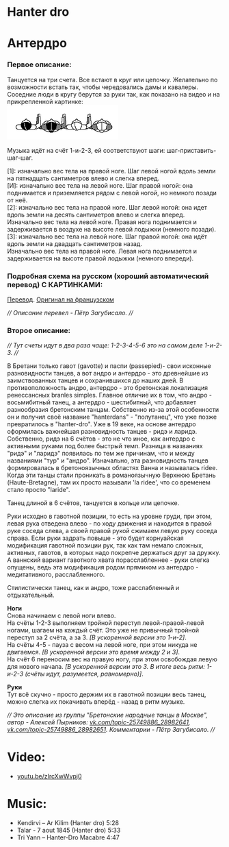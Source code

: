 Hanter dro
==========
# Антердро

### Первое описание:

Танцуется на три счета. Все встают в круг или цепочку. Желательно по возможности встать так, чтобы чередовались дамы и кавалеры. Соседние люди в кругу берутся за руки так, как показано на видео и на прикрепленной картинке:  
![dansesbretonnes.gwalarn.org/bases/images/chaine_bras_plies.gif](hanter-dro/chaine_bras_plies.gif)

Музыка идёт на счёт 1-и-2-3, ей соответствуют шаги: шаг-приставить-шаг-шаг.

[1]: изначально вес тела на правой ноге. Шаг левой ногой вдоль земли на пятнадцать сантиметров влево и слегка вперед.  
[И]: изначально вес тела на левой ноге. Шаг правой ногой: она поднимается и приземляется рядом с левой ногой, но немного позади от неё.  
[2]: изначально вес тела на правой ноге. Шаг левой ногой: она идет вдоль земли на десять сантиметров влево и слегка вперед.   
Изначально вес тела на левой ноге. Правая нога поднимается и задерживается в воздухе на высоте левой лодыжки (немного позади).  
[3]: изначально вес тела на левой ноге. Шаг правой ногой: она идёт вдоль земли на двадцать сантиметров назад.  
Изначально вес тела на правой ноге. Левая нога поднимается и задерживается на высоте правой лодыжки (немного впереди).

### Подробная схема на русском (хороший автоматический перевод) С КАРТИНКАМИ:
[Перевод](https://translate.google.ru/translate?hl=en&sl=auto&tl=ru&u=http%3A%2F%2Fdansesbretonnes.gwalarn.org%2Fdanses%2Fhanter-dro.html). [Оригинал на французском](http://dansesbretonnes.gwalarn.org/danses/hanter-dro.html)

_// Описание перевел - Пётр Загубисало. //_

### Второе описание:

_// Тут счеты идут в два раза чаще: 1-2-3-4-5-6 это на самом деле 1-и-2-3. //_

В Бретани только гавот (gavotte) и паспи (passepied)- свои исконные разновидности танцев, а вот андро и антердро - это древнейшие из заимствованных танцев и сохранившихся до наших дней. В противоположность андро, антердро - это бретонская локализация ренессансных branles simples.
Главное отличие их в том, что андро - восьмибитный танец, а антердро - шестибитный, что добавляет разнообразия бретонским танцам. Собственно из-за этой особенности он и получил своё название "hanterdans" - "полутанец", что уже позже превратилось в "hanter-dro".
Уже в 19 веке, на основе антердро оформилась важнейшая разновидность танцев - ридэ и ларидэ. Собственно, ридэ на 6 счётов - это не что иное, как антердро с активными руками под более быстрый темп. Разница в названиях "ридэ" и "ларидэ" появилась по тем же причинам, что и между названиями "тур" и "андро". Изначально, эта разновидность танцев формировалась в бретоноязычных областях Ванна и называлась ridee. Когда эти танцы стали проникать в романоязычную Верхнюю Бретань (Haute-Bretagne), там их просто называли 'la ridee', что со временем стало просто "laride".

Танец длиной в 6 счётов, танцуется в кольце или цепочке. 

Руки исходно в гавотной позиции, то есть на уровне груди, при этом, левая рука отведена влево - по ходу движения и находится в правой руке соседа слева, а своей правой рукой сжимаем левую руку соседа справа. Если руки задрать повыше - это будет корнуайская модификация гавотной позиции рук, так как там немало сложных, активных, гавотов, в которых надо покрепче держаться друг за дружку. А ваннский вариант гавотного хвата порасслабленнее - руки слегка опущены, ведь эта модификация родом прямиком из антердро - медитативного, расслабленного. 

Стилистически танец, как и андро, тоже расслабленный и отдыхательный. 

**Ноги**  
Снова начинаем с левой ноги влево.  
На счёты 1-2-3 выполняем тройной переступ левой-правой-левой ногами, шагаем на каждый счёт. Это уже не привычный тройной переступ за 2 счёта, а за 3. _[В ускоренной версии это 1-и-2]_.  
На счёты 4-5 - пауза с весом на левой ноге, при этом никуда не двигаемся. _[В ускоренной версии это время между 2 и 3]_.  
На счёт 6 переносим вес на правую ногу, при этом освобождая левую для нового начала. _[В ускоренной версии это 3. В итоге весь ритм: 1-и-2-3 (счёты идут, разумеется, равномерно)]_.  

**Руки**  
Тут всё скучно - просто держим их в гавотной позиции весь танец, можно слегка их покачивать вперёд - назад в ритм музыке.

_// Это описание из группы "Бретонские народные танцы в Москве", автор - Алексей Пырников: [vk.com/topic-25749886_28982641](https://vk.com/topic-25749886_28982641), [vk.com/topic-25749886_28982651](https://vk.com/topic-25749886_28982651). Комментарии - Пётр Загубисало. //_

Video:
======
- [youtu.be/zIrcXwWvpj0](https://www.youtube.com/watch?v=zIrcXwWvpj0)


Music:
=======
- Kendirvi – Ar Kilim (Hanter dro) 5:28
- Talar - 7 aout 1845 (Hanter dro) 5:33
- Tri Yann – Hanter-Dro Macabre 4:47
